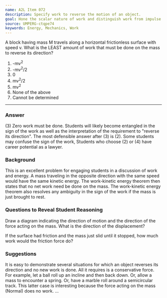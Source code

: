 ```yaml
---
name: A2L Item 072
description: Specify work to reverse the motion of an object.
goal: Hone the scalar nature of work and distinguish work from impulse.
source: UMPERG-ctqpe74
keywords: Energy, Mechanics, Work
---
```


A block having mass M travels along a horizontal frictionless surface
with speed v.   What is the LEAST amount of work that must be done on
the mass to reverse its direction?

1. -mv<sup>2</sup>
2. -mv<sup>2</sup>/2
3. 0
4. mv<sup>2</sup>/2
5. mv<sup>2</sup>
6. None of the above
7. Cannot be determined


<hr/>

### Answer

(3) Zero work must be done.  Students will likely become entangled in
the sign of the work as well as the interpretation of the requirement to
"reverse its direction".  The most defensible answer after (3) is (2). 
Some students may confuse the sign of the work,  Students who choose (2)
or (4) have career potential as a lawyer.

### Background

This is an excellent problem for engaging students in a discussion of
work and energy.  A mass traveling in the opposite direction with the
same speed would have the same kinetic energy.  The work-kinetic energy
theorem then states that no net work need be done on the mass.   The
work-kinetic energy theorem also resolves any ambiguity in the sign of
the work if the mass is just brought to rest.

### Questions to Reveal Student Reasoning

Draw a diagram indicating the direction of motion and the direction of
the force acting on the mass.  What is the direction of the
displacement?

If the surface had friction and the mass just slid until it stopped, how
much work would the friction force do?

### Suggestions

It is easy to demonstrate several situations for which an object
reverses its direction and no new work is done.  All it requires is a
conservative force.  For example, let a ball roll up an incline and then
back down.  Or, allow a mass to encounter a spring.  Or, have a marble
roll around a semicircular track.  This latter case is interesting
because the force acting on the mass (Normal) does no work.
...

